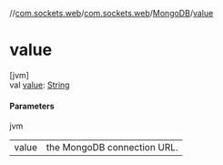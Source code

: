 //[com.sockets.web](../../../index.md)/[com.sockets.web](../index.md)/[MongoDB](index.md)/[value](value.md)

# value

[jvm]\
val [value](value.md): [String](https://kotlinlang.org/api/latest/jvm/stdlib/kotlin/-string/index.html)

#### Parameters

jvm

| | |
|---|---|
| value | the MongoDB connection URL. |
